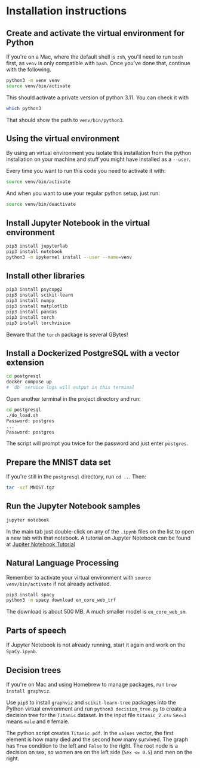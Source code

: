 # Installation instructions

## Create and activate the virtual environment for Python

If you're on a Mac, where the default shell is `zsh`, you'll need to run `bash` first, as `venv` is only compatible with `bash`. Once you've done that, continue with the following.

```bash
python3 -m venv venv
source venv/bin/activate
```

This should activate a private version of python 3.11. You can check it with

```bash
which python3
```

That should show the path to `venv/bin/python3`.

## Using the virtual environment

By using an virtual environment you isolate this installation from the python
installation on your machine and stuff you might have installed as a `--user`.

Every time you want to run this code you need to activate it with:

```bash
source venv/bin/activate
```

And when you want to use your regular python setup, just run:

```bash
source venv/bin/deactivate
```

## Install Jupyter Notebook in the virtual environment

```bash
pip3 install jupyterlab
pip3 install notebook
python3 -m ipykernel install --user --name=venv
```

## Install other libraries

```bash
pip3 install psycopg2
pip3 install scikit-learn
pip3 install numpy
pip3 install matplotlib
pip3 install pandas
pip3 install torch
pip3 install torchvision
```

Beware that the `torch` package is several GBytes!

## Install a Dockerized PostgreSQL with a vector extension

```bash
cd postgresql
docker compose up
# `db` service logs will output in this terminal
```

Open another terminal in the project directory and run:

```bash
cd postgresql
./do_load.sh
Password: postgres
...
Password: postgres
```

The script will prompt you twice for the password and just enter `postgres`.

## Prepare the MNIST data set

If you're still in the `postgresql` directory, run `cd ..`. Then:

```bash
tar -xzf MNIST.tgz
```

## Run the Jupyter Notebook samples

```bash
jupyter notebook
```

In the main tab just double-click on any of the `.ipynb` files on the list to open a new tab
with that notebook. A tutorial on Jupyter Notebook can be found at [Jupiter Notebook Tutorial](https://jupyter-notebook.readthedocs.io/en/stable/examples/Notebook/Notebook%20Basics.html)

## Natural Language Processing

Remember to activate your virtual environment with `source venv/bin/activate` if not already
activated.

```bash
pip3 install spacy
python3 -m spacy download en_core_web_trf
```

The download is about 500 MB. A much smaller model is `en_core_web_sm`.

## Parts of speech

If Jupyter Notebook is not already running, start it again and work on the `SpaCy.ipynb`.

## Decision trees

If you're on Mac and using Homebrew to manage packages, run `brew install graphviz`.

Use `pip3` to install `graphviz` and `scikit-learn-tree` packages into the Python virtual
environment and run `python3 decision_tree.py` to create a decision tree for the `Titanic`
dataset. In the input file `titanic_2.csv` `Sex=1` means `male` and `0` female.

The python script creates `Titanic.pdf`. In the `values` vector, the first element is how
many died and the second how many survived. The graph has `True` condition to the left
and `False` to the right. The root node is a decision on sex, so women are on the left
side (`Sex <= 0.5`) and men on the right.
